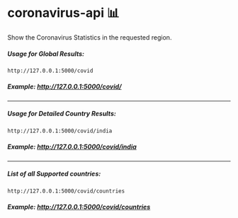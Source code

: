# coronavirus-api 📊
Show the Coronavirus Statistics in the requested region.


##### Usage for Global Results:  

```sh
http://127.0.0.1:5000/covid
```
##### **Example:** http://127.0.0.1:5000/covid/
---
##### Usage for Detailed Country Results:

```sh
http://127.0.0.1:5000/covid/india
```

##### **Example:** http://127.0.0.1:5000/covid/india
---
##### List of all Supported countries:  

```sh
http://127.0.0.1:5000/covid/countries
```

##### **Example:** http://127.0.0.1:5000/covid/countries
